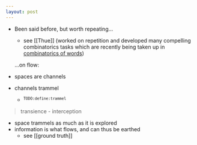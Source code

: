 ```yaml
---
layout: post
---
```

- Been said before, but worth repeating...
  - see [[Thue]] (worked on repetition and developed many compelling combinatorics tasks which are recently being taken up in [combinatorics of words](https://en.wikipedia.org/wiki/Combinatorics_on_words))

  ...on flow:

- spaces are channels
- channels trammel
  - <sup>`TODO:define:trammel`</sup>

> transience - interception

- space trammels as much as it is explored
- information is what flows, and can thus be earthed
  - see [[ground truth]]